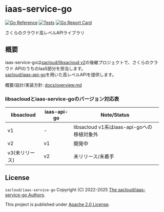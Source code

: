 # iaas-service-go

[![Go Reference](https://pkg.go.dev/badge/github.com/sacloud/iaas-service-go.svg)](https://pkg.go.dev/github.com/sacloud/iaas-service-go)
[![Tests](https://github.com/sacloud/iaas-service-go/workflows/Tests/badge.svg)](https://github.com/sacloud/iaas-service-go/actions/workflows/tests.yaml)
[![Go Report Card](https://goreportcard.com/badge/github.com/sacloud/iaas-service-go)](https://goreportcard.com/report/github.com/sacloud/iaas-service-go)

さくらのクラウド高レベルAPIライブラリ  

## 概要

iaas-service-goは[sacloud/libsacloud v2](https://github.com/sacloud/libsacloud)の後継プロジェクトで、さくらのクラウド APIのうちのIaaS部分を担当します。  
[sacloud/iaas-api-go](https://github.com/sacloud/iaas-api-go)を用いた高レベルAPIを提供します。  

概要/設計/実装方針: [docs/overview.md](https://github.com/sacloud/iaas-service-go/blob/main/docs/design/overview.md)

### libsacloudとiaas-service-goのバージョン対応表

| libsacloud | iaas-api-go | Note/Status                       |
|------------|-------------|-----------------------------------|
| v1         | -           | libsacloud v1系はiaas-api-goへの移植対象外 |
| v2         | v1          | 開発中                               |
| v3(未リリース)  | v2          | 未リリース/未着手                         |

## License

`sacloud/iaas-service-go` Copyright (C) 2022-2025 [The sacloud/iaas-service-go Authors](AUTHORS).

This project is published under [Apache 2.0 License](LICENSE.txt).
